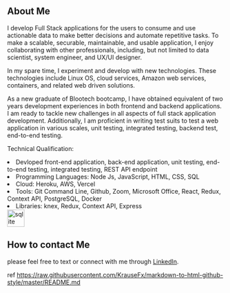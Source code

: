## About Me

I develop Full Stack applications for the users to consume and use actionable data to make better decisions and automate repetitive tasks. To make a scalable, securable, maintainable, and usable application, I enjoy collaborating with other professionals, including, but not limited to data scientist, system engineer, and UX/UI designer.

In my spare time, I experiment and develop with new technologies. These technologies include Linux OS, cloud services, Amazon web services, containers, and related web driven solutions.

As a new graduate of Blootech bootcamp, I have obtained equivalent of two years development experiences in both frontend and backend applications. I am ready to tackle new challenges in all aspects of full stack application development. Additionally, I am proficient in writing test suits to test a web application in various scales, unit testing, integrated testing, backend test, end-to-end testing.

Technical Qualification:
<li>
Devloped front-end application, back-end application, unit testing, end-to-end testing, integrated testing, REST API endpoint
  </li>
  <li>
Programming Languages: Node Js, JavaScript, HTML, CSS, SQL  
  </li>
  <li>
Cloud: Heroku, AWS, Vercel  
  </li>
  <li>
Tools: Git Command Line, Github, Zoom, Microsoft Office, React, Redux, Context API, PostgreSQL, Docker  
  </li>
  <li>
Libraries: knex, Redux, Context API, Express  
  </li>
  <a href="https://www.sqlite.org/" target="_blank" rel="noreferrer"> <img src="https://www.vectorlogo.zone/logos/sqlite/sqlite-icon.svg" alt="sqlite" width="40" height="40"/> </a>
  
## How to contact Me

  please feel free to text or connect with me through <a href="https://www.linkedin.com/in/ted-kim-704974138/">LinkedIn</a>.

ref
https://raw.githubusercontent.com/KrauseFx/markdown-to-html-github-style/master/README.md
